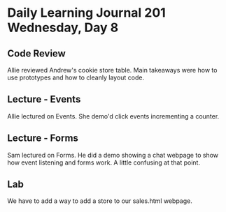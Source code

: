 # Daily Learning Journal  201 Wednesday, Day 8

## Code Review
Allie reviewed Andrew's cookie store table. Main takeaways were how to use prototypes and how to cleanly layout code.

## Lecture - Events
Allie lectured on Events.  She demo'd click events incrementing a counter.

## Lecture - Forms
Sam lectured on Forms.  He did a demo showing a chat webpage to show how event listening and forms work.  A little confusing at that point.

## Lab
We have to add a way to add a store to our sales.html webpage.
